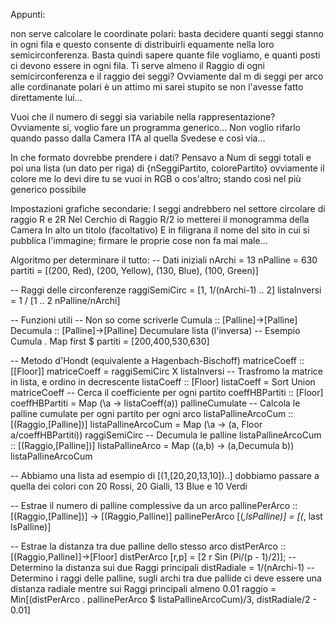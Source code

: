Appunti:

non serve calcolare le coordinate polari: basta decidere quanti seggi
stanno in ogni fila e questo consente di distribuirli equamente nella
loro semicirconferenza. Basta quindi sapere quante file vogliamo, e
quanti posti ci devono essere in ogni fila.
Ti serve almeno il Raggio di ogni semicirconferenza e il raggio dei seggi?
Ovviamente dal m di seggi per arco alle cordinanate polari è un attimo mi sarei stupito se non l'avesse fatto direttamente lui...

Vuoi che il numero di seggi sia variabile nella rappresentazione?
Ovviamente si, voglio fare un programma generico... Non voglio rifarlo quando passo dalla Camera ITA al quella Svedese e così via...

In che formato dovrebbe prendere i dati?
Pensavo a Num di seggi totali e poi una lista (un dato per riga) di {nSeggiPartito, colorePartito} ovviamente il colore me lo devi dire tu se vuoi in RGB o cos'altro; stando così nel più generico possibile

Impostazioni grafiche secondarie:
I seggi andrebbero nel settore circolare di raggio R e 2R
Nel Cerchio di Raggio R/2 io metterei il monogramma della Camera
In alto un titolo (facoltativo)
E in filigrana il nome del sito in cui si pubblica l'immagine; firmare le proprie cose non fa mai male...


Algoritmo per determinare il tutto:
-- Dati iniziali
nArchi = 13
nPalline = 630
partiti = [(200, Red), (200, Yellow), (130, Blue), (100, Green)]

-- Raggi delle circonferenze
raggiSemiCirc = [1, 1/(nArchi-1) .. 2]
listaInversi = 1 / [1 .. 2 nPalline/nArchi]

-- Funzioni utili -- Non so come scriverle
Cumula :: [Palline]->[Palline]
Decumula :: [Palline]->[Palline]
Decumulare lista (l'inversa)
-- Esempio
Cumula . Map first $ partiti = [200,400,530,630]

-- Metodo d'Hondt (equivalente a Hagenbach-Bischoff)
matriceCoeff :: [[Floor]]
matriceCoeff = raggiSemiCirc X listaInversi
-- Trasfromo la matrice in lista, e ordino in decrescente
listaCoeff :: [Floor]
listaCoeff = Sort Union matriceCoeff
-- Cerca il coefficiente per ogni partito
coeffHBPartiti :: [Floor]
coeffHBPartiti = Map (\a -> listaCoeff(a)) pallineCumulate
-- Calcola le palline cumulate per ogni partito per ogni arco
listaPallineArcoCum :: [(Raggio,[Palline])]
listaPallineArcoCum = Map (\a -> (a, Floor a/coeffHBPartiti)) raggiSemiCirc 
-- Decumula le palline
listaPallineArcoCum :: [(Raggio,[Palline])]
listaPallineArco = Map (\(a,b) -> (a,Decumula b)) listaPallineArcoCum 

-- Abbiamo una lista ad esempio di [(1,[20,20,13,10])..] dobbiamo passare a quella dei colori con 20 Rossi, 20 Gialli, 13 Blue e 10 Verdi

-- Estrae il numero di palline complessive da un arco
pallinePerArco :: [(Raggio,[Palline])] -> [(Raggio,Palline)]
pallinePerArco [(_,lsPalline)] = [(_, last lsPalline)]

-- Estrae la distanza tra due palline dello stesso arco
distPerArco :: [(Raggio,Palline)]->[Floor]
distPerArco [r,p] = [2 r Sin (Pi/(p - 1)/2)];
-- Determino la distanza sui due Raggi principali
distRadiale = 1/(nArchi-1)
-- Determino i raggi delle palline, sugli archi tra due pallide ci deve essere una distanza radiale mentre sui Raggi principali almeno 0.01
raggio = Min[(distPerArco . pallinePerArco $ listaPallineArcoCum)/3, distRadiale/2 - 0.01]